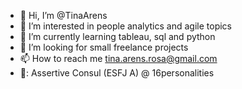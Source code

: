 - 👋 Hi, I’m @TinaArens
- 👀 I’m interested in people analytics and agile topics
- 🌱 I’m currently learning tableau, sql and python  
- 💞️ I’m looking for small freelance projects
- 📫 How to reach me tina.arens.rosa@gmail.com
- 🧠: Assertive Consul (ESFJ A) @ 16personalities


<!---
TinaArens/TinaArens is a ✨ special ✨ repository because its `README.md` (this file) appears on your GitHub profile.
You can click the Preview link to take a look at your changes.
--->
